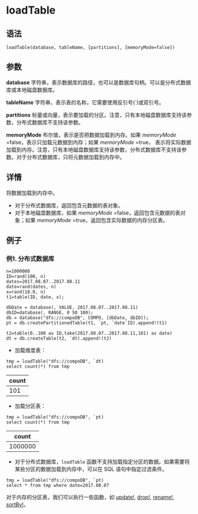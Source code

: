 # loadTable

## 语法

`loadTable(database, tableName, [partitions], [memoryMode=false])`

## 参数

**database** 字符串，表示数据库的路径，也可以是数据库句柄。可以是分布式数据库或本地磁盘数据库。

**tableName** 字符串，表示表的名称，它需要使用反引号(`)或双引号。

**partitions** 标量或向量，表示要加载的分区。注意，只有本地磁盘数据库支持该参数，分布式数据库不支持该参数。

**memoryMode** 布尔值，表示是否把数据加载到内存。如果 *memoryMode* =false，表示只加载元数据到内存；如果
*memoryMode* =true，
表示将实际数据加载到内存。注意，只有本地磁盘数据库支持该参数，分布式数据库不支持该参数。对于分布式数据库，只将元数据加载到内存中。

## 详情

将数据加载到内存中。

* 对于分布式数据库，返回包含元数据的表对象。
* 对于本地磁盘数据库，如果 *memoryMode* =false，返回包含元数据的表对象；如果 *memoryMode*
  =true，返回包含实际数据的内存分区表。

## 例子

### 例1. 分布式数据库

```
n=1000000
ID=rand(100, n)
dates=2017.08.07..2017.08.11
date=rand(dates, n)
x=rand(10.0, n)
t1=table(ID, date, x);

dbDate = database(, VALUE, 2017.08.07..2017.08.11)
dbID=database(, RANGE, 0 50 100);
db = database("dfs://compoDB", COMPO, [dbDate, dbID]);
pt = db.createPartitionedTable(t1, `pt, `date`ID).append!(t1)

t2=table(0..100 as ID,take(2017.08.07..2017.08.11,101) as date)
dt = db.createTable(t2, `dt).append!(t2)
```

* 加载维度表：

```
tmp = loadTable("dfs://compoDB", `dt)
select count(*) from tmp
```

| count |
| --- |
| 101 |

* 加载分区表：

```
tmp = loadTable("dfs://compoDB", `pt)
select count(*) from tmp
```

| count |
| --- |
| 1000000 |

* 对于分布式数据库，`loadTable`
  函数不支持加载指定分区的数据。如果需要将某些分区的数据加载到内存中，可以在 SQL 语句中指定过滤条件。

```
tmp = loadTable("dfs://compoDB", `pt)
select * from tmp where date=2017.08.07
```

对于内存的分区表，我们可以执行一些函数，如 [update!](../u/update_.md), [drop!](../d/dropColumns_.md), [rename!](../r/rename_.md), [sortBy!](../s/sortBy_.md)。

